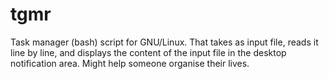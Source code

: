 tgmr
====

Task manager (bash) script for GNU/Linux. That takes as input file, reads it line by line, and displays the content of the input file in the desktop notification area. Might help someone organise their lives. 
